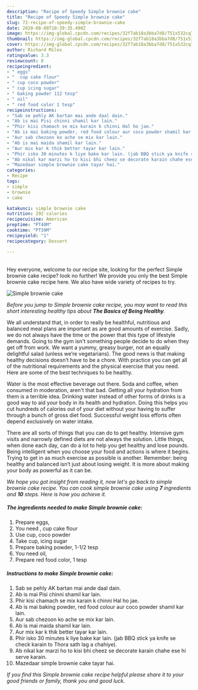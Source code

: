 ```yaml
---
description: "Recipe of Speedy Simple brownie cake"
title: "Recipe of Speedy Simple brownie cake"
slug: 72-recipe-of-speedy-simple-brownie-cake
date: 2020-08-08T10:39:35.490Z
image: https://img-global.cpcdn.com/recipes/32f7ab18a3bba7d8/751x532cq70/simple-brownie-cake-recipe-main-photo.jpg
thumbnail: https://img-global.cpcdn.com/recipes/32f7ab18a3bba7d8/751x532cq70/simple-brownie-cake-recipe-main-photo.jpg
cover: https://img-global.cpcdn.com/recipes/32f7ab18a3bba7d8/751x532cq70/simple-brownie-cake-recipe-main-photo.jpg
author: Richard Miles
ratingvalue: 3.3
reviewcount: 8
recipeingredient:
- " eggs"
- "  cup cake flour"
- " cup coco powder"
- " cup icing sugar"
- " baking powder 112 tesp"
- " oil"
- " red food color 1 tesp"
recipeinstructions:
- "Sab se pehly AK bartan mai ande daal dain."
- "Ab is mai Pisi chinni shamil kar lain."
- "Phir kisi chamach se mix karain k chinni Hal ho jae."
- "Ab is mai baking powder, red food colour aur coco powder shamil kar lain."
- "Aur sab chezoon ko ache se mix kar lain."
- "Ab is mai maida shamil kar lain."
- "Aur mix kar k thik better tayar kar lain."
- "Phir isko 30 minutes k liye bake kar lain. (jab BBQ stick ya knife se check karain to Thora sath lag a chahiye)."
- "Ab nikal kar marzi ho to kisi bhi cheez se decorate karain chahe ese hi serve karain."
- "Mazedaar simple brownie cake tayar hai."
categories:
- Recipe
tags:
- simple
- brownie
- cake

katakunci: simple brownie cake 
nutrition: 292 calories
recipecuisine: American
preptime: "PT40M"
cooktime: "PT39M"
recipeyield: "1"
recipecategory: Dessert

---
```

<br>
Hey everyone, welcome to our recipe site, looking for the perfect Simple brownie cake recipe? look no further! We provide you only the best Simple brownie cake recipe here. We also have wide variety of recipes to try.
<br>


![Simple brownie cake](https://img-global.cpcdn.com/recipes/32f7ab18a3bba7d8/751x532cq70/simple-brownie-cake-recipe-main-photo.jpg)

<i>Before you jump to Simple brownie cake recipe, you may want to read this short interesting healthy tips about <strong>The Basics of Being Healthy</strong>.</i>

We all understand that, in order to really be healthful, nutritious and balanced meal plans are important as are good amounts of exercise. Sadly, we do not always have the time or the power that this type of lifestyle demands. Going to the gym isn't something people decide to do when they get off from work. We want a yummy, greasy burger, not an equally delightful salad (unless we’re vegetarians). The good news is that making healthy decisions doesn’t have to be a chore. With practice you can get all of the nutritional requirements and the physical exercise that you need. Here are some of the best techniques to be healthy.

Water is the most effective beverage out there. Soda and coffee, when consumed in moderation, aren't that bad. Getting all your hydration from them is a terrible idea. Drinking water instead of other forms of drinks is a good way to aid your body in its health and hydration. Doing this helps you cut hundreds of calories out of your diet without your having to suffer through a bunch of gross diet food. Successful weight loss efforts often depend exclusively on water intake.

There are all sorts of things that you can do to get healthy. Intensive gym visits and narrowly defined diets are not always the solution. Little things, when done each day, can do a lot to help you get healthy and lose pounds. Being intelligent when you choose your food and actions is where it begins. Trying to get in as much exercise as possible is another. Remember: being healthy and balanced isn’t just about losing weight. It is more about making your body as powerful as it can be. 


<i>We hope you got insight from reading it, now let's go back to simple brownie cake recipe. You can cook simple brownie cake using <strong>7</strong> ingredients and <strong>10</strong> steps. Here is how you achieve it.
</i>

##### The ingredients needed to make Simple brownie cake:

1. Prepare  eggs,
1. You need  , cup cake flour
1. Use  cup, coco powder
1. Take  cup, icing sugar
1. Prepare  baking powder, 1-1/2 tesp
1. You need  oil,
1. Prepare  red food color, 1 tesp


##### Instructions to make Simple brownie cake:

1. Sab se pehly AK bartan mai ande daal dain.
1. Ab is mai Pisi chinni shamil kar lain.
1. Phir kisi chamach se mix karain k chinni Hal ho jae.
1. Ab is mai baking powder, red food colour aur coco powder shamil kar lain.
1. Aur sab chezoon ko ache se mix kar lain.
1. Ab is mai maida shamil kar lain.
1. Aur mix kar k thik better tayar kar lain.
1. Phir isko 30 minutes k liye bake kar lain. (jab BBQ stick ya knife se check karain to Thora sath lag a chahiye).
1. Ab nikal kar marzi ho to kisi bhi cheez se decorate karain chahe ese hi serve karain.
1. Mazedaar simple brownie cake tayar hai.


<i>If you find this Simple brownie cake recipe helpful please share it to your good friends or family, thank you and good luck.</i>
